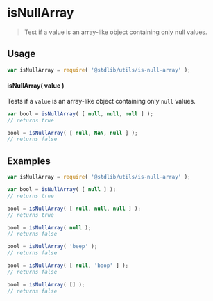 # isNullArray

> Test if a value is an array-like object containing only null values.

<section class="usage">

## Usage

``` javascript
var isNullArray = require( '@stdlib/utils/is-null-array' );
```

#### isNullArray( value )

Tests if a `value` is an array-like object containing only `null` values.

``` javascript
var bool = isNullArray( [ null, null, null ] );
// returns true

bool = isNullArray( [ null, NaN, null ] );
// returns false
```

</section>

<!-- /.usage -->


<section class="examples">

## Examples


``` javascript
var isNullArray = require( '@stdlib/utils/is-null-array' );

var bool = isNullArray( [ null ] );
// returns true

bool = isNullArray( [ null, null, null ] );
// returns true

bool = isNullArray( null );
// returns false

bool = isNullArray( 'beep' );
// returns false

bool = isNullArray( [ null, 'boop' ] );
// returns false

bool = isNullArray( [] );
// returns false
```

</section>

<!-- /.examples -->


<section class="links">

</section>

<!-- /.links -->
